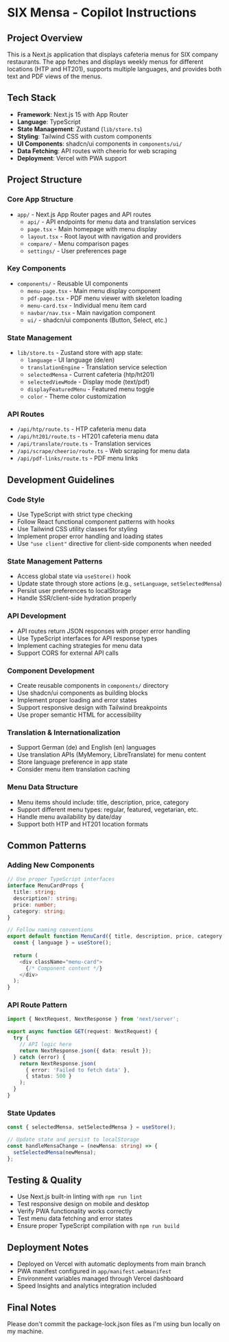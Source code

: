 # SIX Mensa - Copilot Instructions

## Project Overview
This is a Next.js application that displays cafeteria menus for SIX company restaurants. The app fetches and displays weekly menus for different locations (HTP and HT201), supports multiple languages, and provides both text and PDF views of the menus.

## Tech Stack
- **Framework**: Next.js 15 with App Router
- **Language**: TypeScript
- **State Management**: Zustand (`lib/store.ts`)
- **Styling**: Tailwind CSS with custom components
- **UI Components**: shadcn/ui components in `components/ui/`
- **Data Fetching**: API routes with cheerio for web scraping
- **Deployment**: Vercel with PWA support

## Project Structure

### Core App Structure
- `app/` - Next.js App Router pages and API routes
  - `api/` - API endpoints for menu data and translation services
  - `page.tsx` - Main homepage with menu display
  - `layout.tsx` - Root layout with navigation and providers
  - `compare/` - Menu comparison pages
  - `settings/` - User preferences page

### Key Components
- `components/` - Reusable UI components
  - `menu-page.tsx` - Main menu display component
  - `pdf-page.tsx` - PDF menu viewer with skeleton loading
  - `menu-card.tsx` - Individual menu item card
  - `navbar/nav.tsx` - Main navigation component
  - `ui/` - shadcn/ui components (Button, Select, etc.)

### State Management
- `lib/store.ts` - Zustand store with app state:
  - `language` - UI language (de/en)
  - `translationEngine` - Translation service selection
  - `selectedMensa` - Current cafeteria (htp/ht201)
  - `selectedViewMode` - Display mode (text/pdf)
  - `displayFeaturedMenu` - Featured menu toggle
  - `color` - Theme color customization

### API Routes
- `/api/htp/route.ts` - HTP cafeteria menu data
- `/api/ht201/route.ts` - HT201 cafeteria menu data  
- `/api/translate/route.ts` - Translation services
- `/api/scrape/cheerio/route.ts` - Web scraping for menu data
- `/api/pdf-links/route.ts` - PDF menu links

## Development Guidelines

### Code Style
- Use TypeScript with strict type checking
- Follow React functional component patterns with hooks
- Use Tailwind CSS utility classes for styling
- Implement proper error handling and loading states
- Use `"use client"` directive for client-side components when needed

### State Management Patterns
- Access global state via `useStore()` hook
- Update state through store actions (e.g., `setLanguage`, `setSelectedMensa`)
- Persist user preferences to localStorage
- Handle SSR/client-side hydration properly

### API Development
- API routes return JSON responses with proper error handling
- Use TypeScript interfaces for API response types
- Implement caching strategies for menu data
- Support CORS for external API calls

### Component Development
- Create reusable components in `components/` directory
- Use shadcn/ui components as building blocks
- Implement proper loading and error states
- Support responsive design with Tailwind breakpoints
- Use proper semantic HTML for accessibility

### Translation & Internationalization
- Support German (de) and English (en) languages
- Use translation APIs (MyMemory, LibreTranslate) for menu content
- Store language preference in app state
- Consider menu item translation caching

### Menu Data Structure
- Menu items should include: title, description, price, category
- Support different menu types: regular, featured, vegetarian, etc.
- Handle menu availability by date/day
- Support both HTP and HT201 location formats

## Common Patterns

### Adding New Components
```typescript
// Use proper TypeScript interfaces
interface MenuCardProps {
  title: string;
  description?: string;
  price: number;
  category: string;
}

// Follow naming conventions
export default function MenuCard({ title, description, price, category }: MenuCardProps) {
  const { language } = useStore();
  
  return (
    <div className="menu-card">
      {/* Component content */}
    </div>
  );
}
```

### API Route Pattern
```typescript
import { NextRequest, NextResponse } from 'next/server';

export async function GET(request: NextRequest) {
  try {
    // API logic here
    return NextResponse.json({ data: result });
  } catch (error) {
    return NextResponse.json(
      { error: 'Failed to fetch data' },
      { status: 500 }
    );
  }
}
```

### State Updates
```typescript
const { selectedMensa, setSelectedMensa } = useStore();

// Update state and persist to localStorage
const handleMensaChange = (newMensa: string) => {
  setSelectedMensa(newMensa);
};
```

## Testing & Quality
- Use Next.js built-in linting with `npm run lint`
- Test responsive design on mobile and desktop
- Verify PWA functionality works correctly
- Test menu data fetching and error states
- Ensure proper TypeScript compilation with `npm run build`

## Deployment Notes
- Deployed on Vercel with automatic deployments from main branch
- PWA manifest configured in `app/manifest.webmanifest`
- Environment variables managed through Vercel dashboard
- Speed Insights and analytics integration included

## Final Notes
Please don't commit the package-lock.json files as I'm using bun locally on my machine.
